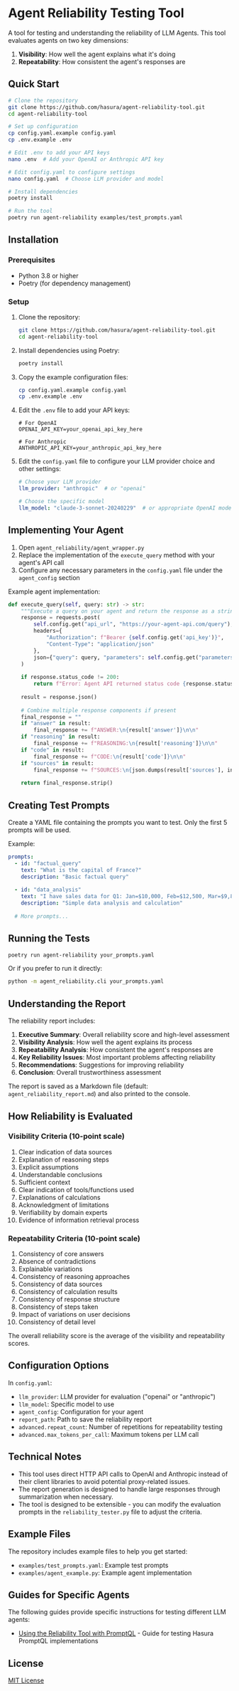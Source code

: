 # Agent Reliability Testing Tool

A tool for testing and understanding the reliability of LLM Agents. This tool evaluates agents on two key dimensions:

1. **Visibility**: How well the agent explains what it's doing
2. **Repeatability**: How consistent the agent's responses are

## Quick Start

```bash
# Clone the repository
git clone https://github.com/hasura/agent-reliability-tool.git
cd agent-reliability-tool

# Set up configuration
cp config.yaml.example config.yaml
cp .env.example .env

# Edit .env to add your API keys
nano .env  # Add your OpenAI or Anthropic API key

# Edit config.yaml to configure settings
nano config.yaml  # Choose LLM provider and model

# Install dependencies
poetry install

# Run the tool
poetry run agent-reliability examples/test_prompts.yaml
```

## Installation

### Prerequisites

- Python 3.8 or higher
- Poetry (for dependency management)

### Setup

1. Clone the repository:
   ```bash
   git clone https://github.com/hasura/agent-reliability-tool.git
   cd agent-reliability-tool
   ```

2. Install dependencies using Poetry:
   ```bash
   poetry install
   ```

3. Copy the example configuration files:
   ```bash
   cp config.yaml.example config.yaml
   cp .env.example .env
   ```

4. Edit the `.env` file to add your API keys:
   ```
   # For OpenAI
   OPENAI_API_KEY=your_openai_api_key_here
   
   # For Anthropic
   ANTHROPIC_API_KEY=your_anthropic_api_key_here
   ```

5. Edit the `config.yaml` file to configure your LLM provider choice and other settings:
   ```yaml
   # Choose your LLM provider
   llm_provider: "anthropic"  # or "openai"
   
   # Choose the specific model
   llm_model: "claude-3-sonnet-20240229"  # or appropriate OpenAI model
   ```

## Implementing Your Agent

1. Open `agent_reliability/agent_wrapper.py`
2. Replace the implementation of the `execute_query` method with your agent's API call
3. Configure any necessary parameters in the `config.yaml` file under the `agent_config` section

Example agent implementation:

```python
def execute_query(self, query: str) -> str:
    """Execute a query on your agent and return the response as a string."""
    response = requests.post(
        self.config.get("api_url", "https://your-agent-api.com/query"),
        headers={
            "Authorization": f"Bearer {self.config.get('api_key')}",
            "Content-Type": "application/json"
        },
        json={"query": query, "parameters": self.config.get("parameters", {})}
    )
    
    if response.status_code != 200:
        return f"Error: Agent API returned status code {response.status_code}"
    
    result = response.json()
    
    # Combine multiple response components if present
    final_response = ""
    if "answer" in result:
        final_response += f"ANSWER:\n{result['answer']}\n\n"
    if "reasoning" in result:
        final_response += f"REASONING:\n{result['reasoning']}\n\n"
    if "code" in result:
        final_response += f"CODE:\n{result['code']}\n\n"
    if "sources" in result:
        final_response += f"SOURCES:\n{json.dumps(result['sources'], indent=2)}\n\n"
    
    return final_response.strip()
```

## Creating Test Prompts

Create a YAML file containing the prompts you want to test. Only the first 5 prompts will be used.

Example:

```yaml
prompts:
  - id: "factual_query"
    text: "What is the capital of France?"
    description: "Basic factual query"
  
  - id: "data_analysis"
    text: "I have sales data for Q1: Jan=$10,000, Feb=$12,500, Mar=$9,800. What's the trend and Q1 average?"
    description: "Simple data analysis and calculation"
  
  # More prompts...
```

## Running the Tests

```bash
poetry run agent-reliability your_prompts.yaml
```

Or if you prefer to run it directly:

```bash
python -m agent_reliability.cli your_prompts.yaml
```

## Understanding the Report

The reliability report includes:

1. **Executive Summary**: Overall reliability score and high-level assessment
2. **Visibility Analysis**: How well the agent explains its process
3. **Repeatability Analysis**: How consistent the agent's responses are
4. **Key Reliability Issues**: Most important problems affecting reliability
5. **Recommendations**: Suggestions for improving reliability
6. **Conclusion**: Overall trustworthiness assessment

The report is saved as a Markdown file (default: `agent_reliability_report.md`) and also printed to the console.

## How Reliability is Evaluated

### Visibility Criteria (10-point scale)
1. Clear indication of data sources
2. Explanation of reasoning steps
3. Explicit assumptions
4. Understandable conclusions
5. Sufficient context
6. Clear indication of tools/functions used
7. Explanations of calculations
8. Acknowledgment of limitations
9. Verifiability by domain experts
10. Evidence of information retrieval process

### Repeatability Criteria (10-point scale)
1. Consistency of core answers
2. Absence of contradictions
3. Explainable variations
4. Consistency of reasoning approaches
5. Consistency of data sources
6. Consistency of calculation results
7. Consistency of response structure
8. Consistency of steps taken
9. Impact of variations on user decisions
10. Consistency of detail level

The overall reliability score is the average of the visibility and repeatability scores.

## Configuration Options

In `config.yaml`:

- `llm_provider`: LLM provider for evaluation ("openai" or "anthropic")
- `llm_model`: Specific model to use
- `agent_config`: Configuration for your agent
- `report_path`: Path to save the reliability report
- `advanced.repeat_count`: Number of repetitions for repeatability testing
- `advanced.max_tokens_per_call`: Maximum tokens per LLM call

## Technical Notes

- This tool uses direct HTTP API calls to OpenAI and Anthropic instead of their client libraries to avoid potential proxy-related issues.
- The report generation is designed to handle large responses through summarization when necessary.
- The tool is designed to be extensible - you can modify the evaluation prompts in the `reliability_tester.py` file to adjust the criteria.

## Example Files

The repository includes example files to help you get started:

- `examples/test_prompts.yaml`: Example test prompts
- `examples/agent_example.py`: Example agent implementation

## Guides for Specific Agents

The following guides provide specific instructions for testing different LLM agents:

- [Using the Reliability Tool with PromptQL](docs/promptql-guide.md) - Guide for testing Hasura PromptQL implementations

## License

[MIT License](LICENSE)